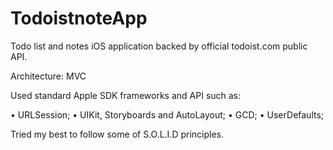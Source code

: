 # TodoistnoteApp

Todo list and notes iOS application backed by official todoist.com public API.

Architecture: MVC

Used standard Apple SDK frameworks and API such as:

• URLSession;
• UIKit, Storyboards and AutoLayout;
• GCD;
• UserDefaults;

Tried my best to follow some of S.O.L.I.D principles.



